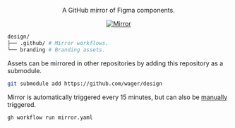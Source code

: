 <p align="center">
  A GitHub mirror of Figma components.
</p>

<p align="center">
  <a href="https://github.com/wager/design/actions/workflows/mirror.yaml">
    <img
      src="https://github.com/wager/design/actions/workflows/mirror.yaml/badge.svg"
      alt="Mirror"
    />
  </a>
</p>

```bash
design/
├── .github/ # Mirror workflows.
└── branding # Branding assets.
```

Assets can be mirrored in other repositories by adding this repository as a submodule.

```bash
git submodule add https://github.com/wager/design
```

Mirror is automatically triggered every 15 minutes, but can also be [manually] triggered.

```bash
gh workflow run mirror.yaml
```

[manually]:
  https://github.com/wager/design/actions/workflows/mirror.yaml
